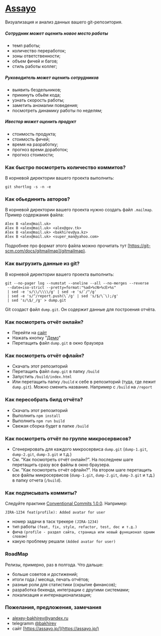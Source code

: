 # [Assayo](https://assayo.jp/)

Визуализация и анализ данных вашего git-репозитория.

##### Сотрудник может оценить новое место работы
- темп работы;
- количество переработок;
- зоны ответственности;
- объем фичей и багов;
- стиль работы коллег;

##### Руководитель может оценить сотрудников
- выявить бездельников;
- прикинуть обьём кода;
- узнать скорость работы;
- заметить аномалии поведения;
- посмотреть динамику работы по неделям;

##### Ивестор может оценить продукт
- стоимость продукта;
- стоимость фичей;
- время на разработку;
- прогноз времи доработок;
- прогноз стоимости;

### Как быстро посмотреть количество коммитов?

В корневой директории вашего проекта выполнить:
```
git shortlog -s -n -e
```
### Как обьединить авторов?
В корневой директории вашего проекта нужно создать файл `.mailmap`.
Пример содержания файла:
```
Alex B <alex@mail.uk>
Alex B <alex@mail.uk> <alex@gov.tk>
Alex B <alex@mail.uk> <bakhirev@ya.kz>
Alex B <alex@mail.uk> <super_man@yahoo.com>
``` 
Подробнее про формат этого файла можно прочитать тут [https://git-scm.com/docs/gitmailmap](gitmailmap).

### Как выгрузить данные из git?

В корневой директории вашего проекта выполнить:
```
git --no-pager log --numstat --oneline --all --no-merges --reverse
 --date=iso-strict --pretty=format:"%ad>%cN>%cE>%s"
 | sed -e 's/\\/\\\\/g' | sed -e 's/`/"/g'
 | sed -e 's/^/report.push(\`/g' | sed 's/$/\`\);/g'
 | sed 's/\$/_/g' > dump.git
```
Git создаст файл `dump.git`.
Он содержит данные для построения отчёта.

### Как посмотреть отчёт онлайн? 

- Перейти на [сайт](https://assayo.jp/)
- Нажать кнопку "[Демо](https://assayo.jp/demo)"
- Перетащить файл `dump.git` в окно браузера

### Как посмотреть отчёт офлайн?
- Скачать этот репозиторий
- Перетащить файл `dump.git` в папку `/build`
- Запустить `/build/index.html`
- Или перетащить папку `/build` к себе в репозиторий (туда, где лежит `dump.git`). Можно сменить название. Например с `/build` на `/report`

### Как пересобрать билд отчёта?
- Скачать этот репозиторий
- Выполнить `npm install`
- Выполнить `npm run build`
- Свежая сборка будет в папке `/build`

### Как посмотреть отчёт по группе микросервисов?
- Сгенерировать для каждого микросервиса `dump.git` (`dump-1.git`, `dump-2.git`, `dump-3.git` и т.д.)
- См. "Как посмотреть отчёт онлайн?". На последнем шаге перетащить сразу все файлы в окно браузера.
- См. "Как посмотреть отчёт офлайн?". На втором шаге перетащить все файлы микросервисов (`dump-1.git`, `dump-2.git`, `dump-3.git` и т.д.) в папку отчета (`/build`).

### Как подписывать коммиты?

Следуйте практике [Conventional Commits 1.0.0](https://www.conventionalcommits.org/en/v1.0.0/). Например:
```
JIRA-1234 feat(profile): Added avatar for user 
```
- номер задачи в таск трекере `(JIRA-1234)`
- тип работы `(feat, fix, style, refactor, test, doc и т.д.)`
- фича `(profile - раздел сайта, страница или новый функционал одним словом)`
- какую проблему решали `(Added avatar for user)`

### RoadMap

Релизы, примерно, раз в полгода. Что дальше:

- больше советов и достижений;
- итоги года / месяца, печать отчётов;
- разные роли для статистики (скрытие финансов);
- разработка бекенда, интеграции с другими системами;
- локализация и интернационализация;

### Пожелания, предложения, замечания
- [alexey-bakhirev@yandex.ru](mailto:alexey-bakhirev@yandex.ru)
- telegramm [@bakhirev](https://t.me/bakhirev)
- сайт [https://assayo.jp/](https://assayo.jp/)

